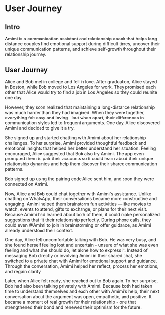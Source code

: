# User Journey

## Intro

Amimi is a communication assistant and relationship coach that helps long-distance couples find emotional support during difficult times, uncover their unique communication patterns, and achieve self-growth throughout their relationship journey.

## User Journey

Alice and Bob met in college and fell in love. After graduation, Alice stayed in Boston, while Bob moved to Los Angeles for work. They promised each other that Alice would try to find a job in Los Angeles so they could reunite one day.

However, they soon realized that maintaining a long-distance relationship was much harder than they had imagined. When they were together, everything felt easy and loving - but when apart, their differences in communication styles led to frequent arguments. One day, Alice discovered Amimi and decided to give it a try.

She signed up and started chatting with Amimi about her relationship challenges. To her surprise, Amimi provided thoughtful feedback and emotional insights that helped her better understand her situation. Feeling encouraged, Alice suggested that Bob also try Amimi. The app even prompted them to pair their accounts so it could learn about their unique relationship dynamics and help them discover their shared communication patterns.

Bob signed up using the pairing code Alice sent him, and soon they were connected on Amimi.

Now, Alice and Bob could chat together with Amimi's assistance. Unlike chatting on WhatsApp, their conversations became more constructive and engaging. Amimi helped them brainstorm fun activities — like movies to watch, events to attend, gifts to exchange, or plans for their next visit. Because Amimi had learned about both of them, it could make personalized suggestions that fit their relationship perfectly. During phone calls, they could even @Amimi to join in brainstorming or offer guidance, as Amimi already understood their context.

One day, Alice felt uncomfortable talking with Bob. He was very busy, and she found herself feeling lost and uncertain - unsure of what she was even feeling and what she should do, let alone how to express it. Instead of messaging Bob directly or involving Amimi in their shared chat, she switched to a private chat with Amimi for emotional support and guidance. Through the conversation, Amimi helped her reflect, process her emotions, and regain clarity.

Later, when Alice felt ready, she reached out to Bob again. To her surprise, Bob had also been talking privately with Amimi. Because both had taken time to understand themselves and each other with Amimi's help, their next conversation about the argument was open, empathetic, and positive. It became a moment of real growth for their relationship - one that strengthened their bond and renewed their optimism for the future.
